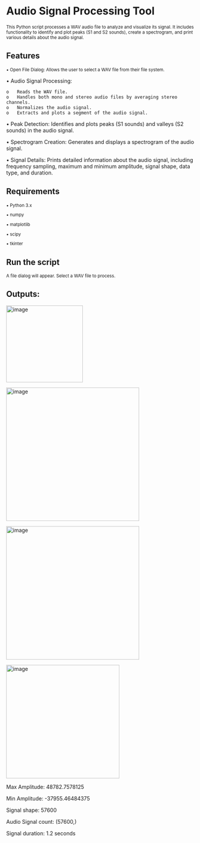 # Audio Signal Processing Tool

<small>  This Python script processes a WAV audio file to analyze and visualize its signal. It includes functionality to identify and plot peaks (S1 and S2 sounds), 
create a spectrogram, and print various details about the audio signal.  </small>

## Features
 <small>
• Open File Dialog: Allows the user to select a WAV file from their file system. </small>

•	Audio Signal Processing:

    o	Reads the WAV file.
    o	Handles both mono and stereo audio files by averaging stereo channels.
    o	Normalizes the audio signal.
    o	Extracts and plots a segment of the audio signal.
    
•	Peak Detection: Identifies and plots peaks (S1 sounds) and valleys (S2 sounds) in the audio signal.

•	Spectrogram Creation: Generates and displays a spectrogram of the audio signal.

•	Signal Details: Prints detailed information about the audio signal, including frequency sampling, maximum and minimum amplitude, signal shape, data type, and duration. </small>


## Requirements
<small> 
  • Python 3.x   
  
  • numpy    
  
  • matplotlib  
  
  • scipy  
  
  • tkinter 
  
  </small>


## Run the script
<small> A file dialog will appear. Select a WAV file to process. </small>

## Outputs:
<img width="205" alt="image" src="https://github.com/Pavi-NP/AudioSignals/assets/148129933/b420d5fa-1b1d-4b65-bd2a-c23649805863"> </n>

<img width="356" alt="image" src="https://github.com/Pavi-NP/AudioSignals/assets/148129933/fc014d4f-7c81-4e92-873f-6f2d8124a97d"> </n>

<img width="356" alt="image" src="https://github.com/Pavi-NP/AudioSignals/assets/148129933/e6cfac10-e747-4a96-bad4-090bb1b6924d"> </n>

<img width="303" alt="image" src="https://github.com/Pavi-NP/AudioSignals/assets/148129933/477792bd-5797-40d2-929b-c61b629462eb"> </n>

Max Amplitude: 48782.7578125 

Min Amplitude: -37955.46484375 

Signal shape: 57600

Audio Signal count: (57600,) 

Signal duration: 1.2 seconds </n>







